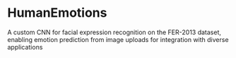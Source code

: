 # HumanEmotions
A custom CNN for facial expression recognition on the FER-2013 dataset, enabling emotion prediction from image uploads for integration with diverse applications
